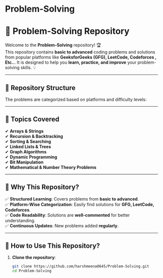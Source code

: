 # Problem-Solving
# 🚀 Problem-Solving Repository

Welcome to the **Problem-Solving** repository! 🏆  
This repository contains **basic to advanced** coding problems and solutions from popular platforms like **GeeksforGeeks (GFG), LeetCode, Codeforces , Etc..**. It is designed to help you **learn, practice, and improve** your problem-solving skills. 💡

---

## 📂 Repository Structure
The problems are categorized based on platforms and difficulty levels:


---

## 🚀 Topics Covered
✔ **Arrays & Strings**  
✔ **Recursion & Backtracking**  
✔ **Sorting & Searching**  
✔ **Linked Lists & Trees**  
✔ **Graph Algorithms**  
✔ **Dynamic Programming**  
✔ **Bit Manipulation**  
✔ **Mathematical & Number Theory Problems**  

---

## 🎯 Why This Repository?
✅ **Structured Learning**: Covers problems from **basic to advanced**.  
✅ **Platform-Wise Categorization**: Easily find solutions for **GFG, LeetCode, Codeforces**.  
✅ **Code Readability**: Solutions are **well-commented** for better understanding.  
✅ **Continuous Updates**: New problems added **regularly**.  

---

## 📖 How to Use This Repository?
1. **Clone the repository**:  
   ```sh
   git clone https://github.com/harshmeena0645/Problem-Solving.git
   cd Problem-Solving
